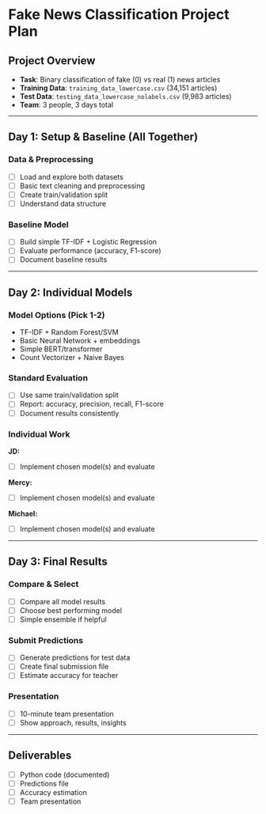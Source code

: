 # Fake News Classification Project Plan

## Project Overview
- **Task**: Binary classification of fake (0) vs real (1) news articles  
- **Training Data**: `training_data_lowercase.csv` (34,151 articles)
- **Test Data**: `testing_data_lowercase_nolabels.csv` (9,983 articles) 
- **Team**: 3 people, 3 days total

---

## Day 1: Setup & Baseline (All Together)

### Data & Preprocessing
- [ ] Load and explore both datasets
- [ ] Basic text cleaning and preprocessing
- [ ] Create train/validation split
- [ ] Understand data structure

### Baseline Model
- [ ] Build simple TF-IDF + Logistic Regression
- [ ] Evaluate performance (accuracy, F1-score)
- [ ] Document baseline results

---

## Day 2: Individual Models

### Model Options (Pick 1-2)
- TF-IDF + Random Forest/SVM
- Basic Neural Network + embeddings
- Simple BERT/transformer
- Count Vectorizer + Naive Bayes

### Standard Evaluation
- [ ] Use same train/validation split
- [ ] Report: accuracy, precision, recall, F1-score
- [ ] Document results consistently

### Individual Work
**JD:**
- [ ] Implement chosen model(s) and evaluate

**Mercy:**
- [ ] Implement chosen model(s) and evaluate  

**Michael:**
- [ ] Implement chosen model(s) and evaluate

---

## Day 3: Final Results

### Compare & Select
- [ ] Compare all model results
- [ ] Choose best performing model
- [ ] Simple ensemble if helpful

### Submit Predictions
- [ ] Generate predictions for test data
- [ ] Create final submission file
- [ ] Estimate accuracy for teacher

### Presentation
- [ ] 10-minute team presentation
- [ ] Show approach, results, insights

---

## Deliverables
- [ ] Python code (documented)
- [ ] Predictions file
- [ ] Accuracy estimation
- [ ] Team presentation
